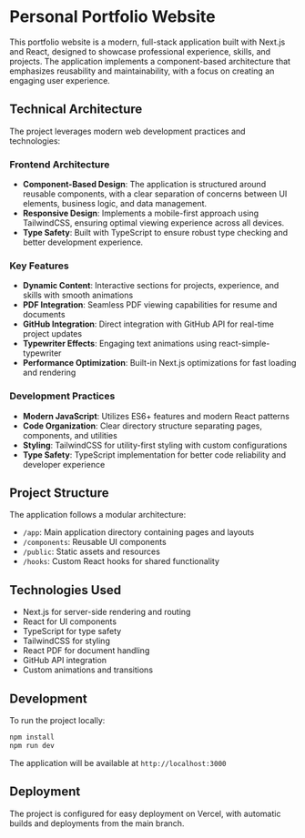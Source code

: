 # Personal Portfolio Website

This portfolio website is a modern, full-stack application built with Next.js and React, designed to showcase professional experience, skills, and projects. The application implements a component-based architecture that emphasizes reusability and maintainability, with a focus on creating an engaging user experience.

## Technical Architecture
The project leverages modern web development practices and technologies:

### Frontend Architecture
- **Component-Based Design**: The application is structured around reusable components, with a clear separation of concerns between UI elements, business logic, and data management.
- **Responsive Design**: Implements a mobile-first approach using TailwindCSS, ensuring optimal viewing experience across all devices.
- **Type Safety**: Built with TypeScript to ensure robust type checking and better development experience.

### Key Features
- **Dynamic Content**: Interactive sections for projects, experience, and skills with smooth animations
- **PDF Integration**: Seamless PDF viewing capabilities for resume and documents
- **GitHub Integration**: Direct integration with GitHub API for real-time project updates
- **Typewriter Effects**: Engaging text animations using react-simple-typewriter
- **Performance Optimization**: Built-in Next.js optimizations for fast loading and rendering

### Development Practices
- **Modern JavaScript**: Utilizes ES6+ features and modern React patterns
- **Code Organization**: Clear directory structure separating pages, components, and utilities
- **Styling**: TailwindCSS for utility-first styling with custom configurations
- **Type Safety**: TypeScript implementation for better code reliability and developer experience

## Project Structure
The application follows a modular architecture:
- `/app`: Main application directory containing pages and layouts
- `/components`: Reusable UI components
- `/public`: Static assets and resources
- `/hooks`: Custom React hooks for shared functionality

## Technologies Used
- Next.js for server-side rendering and routing
- React for UI components
- TypeScript for type safety
- TailwindCSS for styling
- React PDF for document handling
- GitHub API integration
- Custom animations and transitions

## Development
To run the project locally:
```bash
npm install
npm run dev
```

The application will be available at `http://localhost:3000`

## Deployment
The project is configured for easy deployment on Vercel, with automatic builds and deployments from the main branch.






















